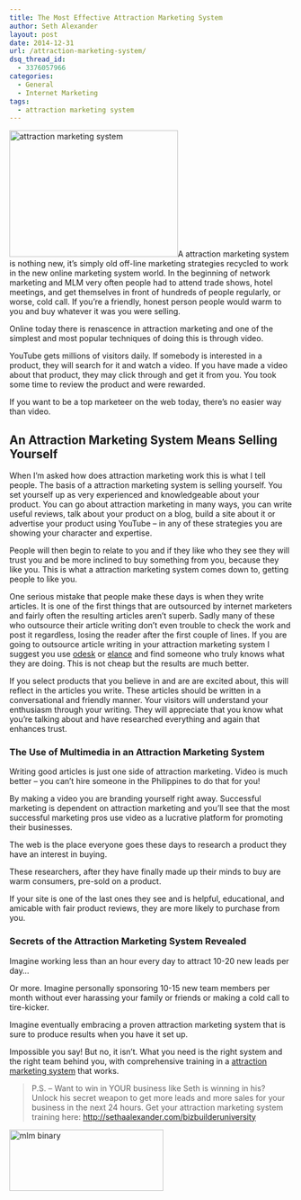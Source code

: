 ```yaml
---
title: The Most Effective Attraction Marketing System
author: Seth Alexander
layout: post
date: 2014-12-31
url: /attraction-marketing-system/
dsq_thread_id:
  - 3376057966
categories:
  - General
  - Internet Marketing
tags:
  - attraction marketing system
---
```

<img class="alignleft size-medium wp-image-1975" src="http://sethaalexander.com/wp-content/uploads/2014/12/attraction-marketing-system-300x225.jpg" alt="attraction marketing system" width="300" height="225" />A attraction marketing system is nothing new, it&#8217;s simply old off-line marketing strategies recycled to work in the new online marketing system world. In the beginning of network marketing and MLM very often people had to attend trade shows, hotel meetings, and get themselves in front of hundreds of people regularly, or worse, cold call. If you&#8217;re a friendly, honest person people would warm to you and buy whatever it was you were selling.

Online today there is renascence in attraction marketing and one of the simplest and most popular techniques of doing this is through video.

YouTube gets millions of visitors daily. If somebody is interested in a product, they will search for it and watch a video. If you have made a video about that product, they may click through and get it from you. You took some time to review the product and were rewarded.

If you want to be a top marketeer on the web today, there&#8217;s no easier way than video.

## An Attraction Marketing System Means Selling Yourself

When I&#8217;m asked how does attraction marketing work this is what I tell people. The basis of a attraction marketing system is selling yourself. You set yourself up as very experienced and knowledgeable about your product. You can go about attraction marketing in many ways, you can write useful reviews, talk about your product on a blog, build a site about it or advertise your product using YouTube &#8211; in any of these strategies you are showing your character and expertise.

People will then begin to relate to you and if they like who they see they will trust you and be more inclined to buy something from you, because they like you. This is what a attraction marketing system comes down to, getting people to like you.

One serious mistake that people make these days is when they write articles. It is one of the first things that are outsourced by internet marketers and fairly often the resulting articles aren&#8217;t superb. Sadly many of these who outsource their article writing don&#8217;t even trouble to check the work and post it regardless, losing the reader after the first couple of lines. If you are going to outsource article writing in your attraction marketing system I suggest you use <a href="http://www.odesk.com" target="_blank">odesk</a> or <a href="http://www.elance.com" target="_blank">elance</a> and find someone who truly knows what they are doing. This is not cheap but the results are much better.

If you select products that you believe in and are are excited about, this will reflect in the articles you write. These articles should be written in a conversational and friendly manner. Your visitors will understand your enthusiasm through your writing. They will appreciate that you know what you&#8217;re talking about and have researched everything and again that enhances trust.

### The Use of Multimedia in an Attraction Marketing System

Writing good articles is just one side of attraction marketing. Video is much better &#8211; you can&#8217;t hire someone in the Philippines to do that for you!

By making a video you are branding yourself right away. Successful marketing is dependent on attraction marketing and you&#8217;ll see that the most successful marketing pros use video as a lucrative platform for promoting their businesses.

The web is the place everyone goes these days to research a product they have an interest in buying.

These researchers, after they have finally made up their minds to buy are warm consumers, pre-sold on a product.

If your site is one of the last ones they see and is helpful, educational, and amicable with fair product reviews, they are more likely to purchase from you.

### Secrets of the Attraction Marketing System Revealed

Imagine working less than an hour every day to attract 10-20 new leads per day&#8230;

Or more. Imagine personally sponsoring 10-15 new team members per month without ever harassing your family or friends or making a cold call to tire-kicker.

Imagine eventually embracing a proven attraction marketing system that is sure to produce results when you have it set up.

Impossible you say! But no, it isn&#8217;t. What you need is the right system and the right team behind you, with comprehensive training in a [attraction marketing system][1] that works.

> P.S. – Want to win in YOUR business like Seth is winning in his? Unlock his secret weapon to get more leads and more sales for your business in the next 24 hours. Get your attraction marketing system training here: <a rel="nofollow" href="http://sethaalexander.bizbuilderuniversity.com/?t=saa-attraction-marketing-system">http://sethaalexander.com/bizbuilderuniversity</a>

<a rel="nofollow" href="http://sethaalexander.com/about-seth/" title="Bio"><img class="alignleft size-full wp-image-602" title="mlm tips" src="http://cdn.sethaalexander.com/wp-content/uploads/2012/09/signature.png" alt="mlm binary" width="274" height="109" /></a>

 [1]: http://sethaalexander.bizbuilderuniversity.com/?t=saa-attraction-marketing-system